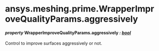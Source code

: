# ansys.meshing.prime.WrapperImproveQualityParams.aggressively

#### *property* WrapperImproveQualityParams.aggressively *: [bool](https://docs.python.org/3.11/library/functions.html#bool)*

Control to improve surfaces aggressively or not.

<!-- !! processed by numpydoc !! -->
